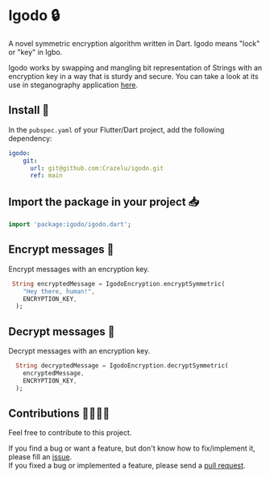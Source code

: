 # Igodo 🔒
A novel symmetric encryption algorithm written in Dart.
Igodo means "lock" or "key" in Igbo.

Igodo works by swapping and mangling bit representation of Strings with an encryption key in a way that is sturdy and secure.
You can take a look at its use in steganography application [here](https://github.com/Crazelu/steganograph).

## Install 🚀

In the `pubspec.yaml` of your Flutter/Dart project, add the following dependency:

```yaml
igodo:
    git:
      url: git@github.com:Crazelu/igodo.git
      ref: main
```

## Import the package in your project 📥

```dart
import 'package:igodo/igodo.dart';
```

## Encrypt messages 🔐

Encrypt messages with an encryption key.

```dart
 String encryptedMessage = IgodoEncryption.encryptSymmetric(
    "Hey there, human!",
    ENCRYPTION_KEY,
  );
```

## Decrypt messages 🔑

Decrypt messages with an encryption key.

```dart
  String decryptedMessage = IgodoEncryption.decryptSymmetric(
    encryptedMessage,
    ENCRYPTION_KEY,
  );
```


## Contributions 🫱🏾‍🫲🏼

Feel free to contribute to this project.

If you find a bug or want a feature, but don't know how to fix/implement it, please fill an [issue](https://github.com/Crazelu/igodo/issues).  
If you fixed a bug or implemented a feature, please send a [pull request](https://github.com/Crazelu/igodo/pulls).
